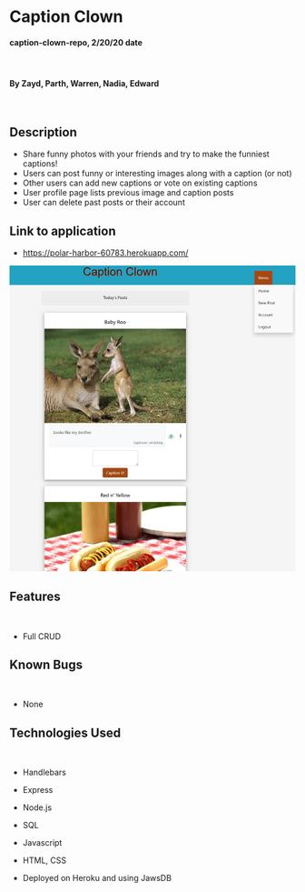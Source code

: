 # Caption Clown

#### caption-clown-repo, 2/20/20 date
​
#### By Zayd, Parth, Warren, Nadia, Edward
​

## Description

- Share funny photos with your friends and try to make the funniest captions!
- Users can post funny or interesting images along with a caption (or not)
- Other users can add new captions or vote on existing captions
- User profile page lists previous image and caption posts
- User can delete past posts or their account


## Link to application
* https://polar-harbor-60783.herokuapp.com/

![Project image](/public/assets/sampleimg/captionclown.png)

## Features
​
*  Full CRUD

## Known Bugs
​
* None
​
## Technologies Used
​
* Handlebars

* Express

* Node.js

* SQL

* Javascript

* HTML, CSS

* Deployed on Heroku and using JawsDB
